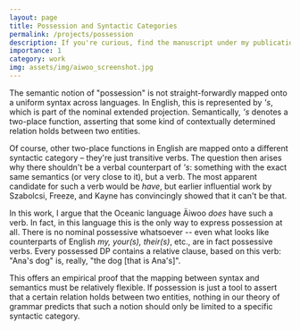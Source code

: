 ```yaml
---
layout: page
title: Possession and Syntactic Categories
permalink: /projects/possession
description: If you're curious, find the manuscript under my publications!
importance: 1
category: work
img: assets/img/aiwoo_screenshot.jpg
---
```


The semantic notion of "possession" is not straight-forwardly mapped onto a uniform syntax across languages. In English, this is represented by *'s*, which is part of the nominal extended projection. Semantically, *'s* denotes a two-place function, asserting that some kind of contextually determined relation holds between two entities. 

Of course, other two-place functions in English are mapped onto a different syntactic category – they're just transitive verbs. The question then arises why there shouldn't be a verbal counterpart of *'s*: something with the exact same semantics (or very close to it), but a verb. The most apparent candidate for such a verb would be *have*, but earlier influential work by Szabolcsi, Freeze, and Kayne has convincingly showed that it can't be that.

In this work, I argue that the Oceanic language Äiwoo *does* have such a verb. In fact, in this language this is the only way to express possession at all. There is no nominal possessive whatsoever -- even what looks like counterparts of English *my, your(s), their(s)*, etc., are in fact possessive verbs. Every possessed DP contains a relative clause, based on this verb: "Ana's dog" is, really, "the dog [that is Ana's]".

This offers an empirical proof that the mapping between syntax and semantics must be relatively flexible. If possession is just a tool to assert that a certain relation holds between two entities, nothing in our theory of grammar predicts that such a notion should only be limited to a specific syntactic category.